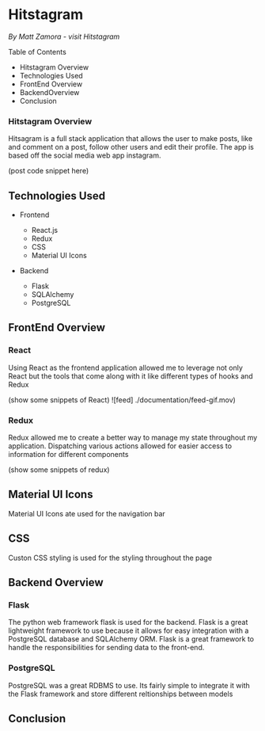 # Hitstagram
*By Matt Zamora  - visit Hitstagram*

Table of Contents

* Hitstagram Overview
* Technologies Used
* FrontEnd Overview
* BackendOverview
* Conclusion

### Hitstagram Overview

Hitsagram is a full stack application that allows the user to make posts, like and comment on a post, follow other users and edit their profile. The app is based off the social media web app instagram.

(post code snippet here)

## Technologies Used

* Frontend
	* React.js
	* Redux
	* CSS
	* Material UI Icons
	
* Backend
	* Flask
	* SQLAlchemy
	* PostgreSQL

## FrontEnd Overview

### React
Using React as the frontend application allowed me to leverage not only React but the tools that come along with it like different types of hooks and Redux

(show some snippets of React)
![feed] ./documentation/feed-gif.mov)

### Redux
Redux allowed me to create a better way to manage my state throughout my application. Dispatching various actions allowed for easier access to information for different components

(show some snippets of redux)

## Material UI Icons
Material UI Icons ate used for the navigation bar

## CSS
Custon CSS  styling is used for the styling throughout the page

## Backend Overview

### Flask
The python web framework flask is used for the backend.  Flask is a great lightweight framework to use because it allows for easy integration with a PostgreSQL database and SQLAlchemy ORM. Flask is a great framework to handle the responsibilities for sending data to the front-end.

### PostgreSQL
PostgreSQL was a great RDBMS to use. Its fairly simple to integrate it with the Flask framework and store different reltionships between models

## Conclusion
